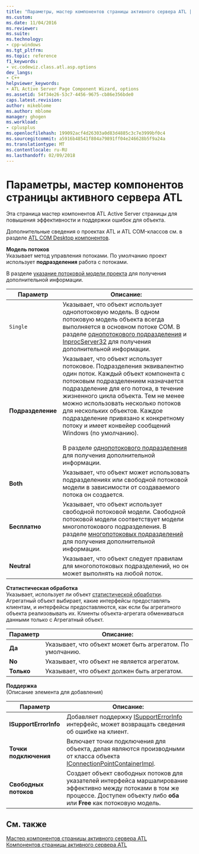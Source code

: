 ```yaml
---
title: "Параметры, мастер компонентов страницы активного сервера ATL | Документы Microsoft"
ms.custom: 
ms.date: 11/04/2016
ms.reviewer: 
ms.suite: 
ms.technology:
- cpp-windows
ms.tgt_pltfrm: 
ms.topic: reference
f1_keywords:
- vc.codewiz.class.atl.asp.options
dev_langs:
- C++
helpviewer_keywords:
- ATL Active Server Page Component Wizard, options
ms.assetid: 54f34e26-53c7-4456-9675-cb86e356bde0
caps.latest.revision: 
author: mikeblome
ms.author: mblome
manager: ghogen
ms.workload:
- cplusplus
ms.openlocfilehash: 199092acf4d26303a0d83d4885c3c7e3999bf0c4
ms.sourcegitcommit: a5916b48541f804a79891ff04e246628b5f9a24a
ms.translationtype: MT
ms.contentlocale: ru-RU
ms.lasthandoff: 02/09/2018
---
```

# <a name="options-atl-active-server-page-component-wizard"></a>Параметры, мастер компонентов страницы активного сервера ATL
Эта страница мастер компонентов ATL Active Server страницы для повышения эффективности и поддержки ошибок для объекта.  
  
 Дополнительные сведения о проектах ATL и ATL COM-классов см. в разделе [ATL COM Desktop компонентов](../../atl/atl-com-desktop-components.md).  
  
 **Модель потоков**  
 Указывает метод управления потоками. По умолчанию проект использует **подразделения** работа с потоками.  
  
 В разделе [указание потоковой модели проекта](../../atl/specifying-the-threading-model-for-a-project-atl.md) для получения дополнительной информации.  
  
|Параметр|Описание:|  
|------------|-----------------|  
|`Single`|Указывает, что объект использует однопотоковую модель. В одном потоковую модель объекта всегда выполняется в основном потоке COM. В разделе [однопотокового подразделения](http://msdn.microsoft.com/library/windows/desktop/ms680112) и [InprocServer32](http://msdn.microsoft.com/library/windows/desktop/ms682390) для получения дополнительной информации.|  
|**Подразделение**|Указывает, что объект использует потоковое. Подразделения эквивалентно один поток. Каждый объект компонента с потоковым подразделением назначается подразделение для его потока, в течение жизненного цикла объекта. Тем не менее можно использовать несколько потоков для нескольких объектов. Каждое подразделение привязано к конкретному потоку и имеет конвейер сообщений Windows (по умолчанию).<br /><br /> В разделе [однопотокового подразделения](http://msdn.microsoft.com/library/windows/desktop/ms680112) для получения дополнительной информации.|  
|**Both**|Указывает, что объект может использовать подразделениях или свободной потоковой модели в зависимости от создаваемого потока он создается.|  
|**Бесплатно**|Указывает, что объект использует свободной потоковой модели. Свободной потоковой модели соответствует модели многопотокового подразделения. В разделе [многопотоковых подразделений](http://msdn.microsoft.com/library/windows/desktop/ms693421) для получения дополнительной информации.|  
|**Neutral**|Указывает, что объект следует правилам для многопотоковых подразделений, но он может выполнять на любой поток.|  
  
 **Статистическая обработка**  
 Указывает, использует ли объект [статистической обработки](http://msdn.microsoft.com/library/windows/desktop/ms686558). Агрегатный объект выбирает, какие интерфейсы предоставлять клиентам, и интерфейсы предоставляются, как если бы агрегатного объекта реализовывать их. Клиенты объекта-агрегата обмениваться данными только с Агрегатный объект.  
  
|Параметр|Описание:|  
|------------|-----------------|  
|**Да**|Указывает, что объект может быть агрегатом. По умолчанию.|  
|**No**|Указывает, что объект не является агрегатом.|  
|**Только**|Указывает, что объект должен быть агрегатом.|  
  
 **Поддержка**  
 (Описание элемента для добавления)  
  
|Параметр|Описание:|  
|------------|-----------------|  
|**ISupportErrorInfo**|Добавляет поддержку [ISupportErrorInfo](../../atl/reference/isupporterrorinfoimpl-class.md) интерфейс, может возвращать сведения об ошибке на клиент.|  
|**Точки подключения**|Включает точки подключения для объекта, делая являются производными от класса объекта [IConnectionPointContainerImpl](../../atl/reference/iconnectionpointcontainerimpl-class.md).|  
|**Свободных потоков**|Создает объект свободных потоков для указателей интерфейса маршалирование эффективно между потоками в том же процессе. Доступен объекту либо **оба** или **Free** как потоковую модель.|  
  
## <a name="see-also"></a>См. также  
 [Мастер компонентов страницы активного сервера ATL](../../atl/reference/atl-active-server-page-component-wizard.md)   
 [Компонентов страницы активного сервера ATL](../../atl/reference/adding-an-atl-active-server-page-component.md)

